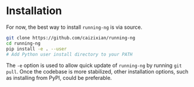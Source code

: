 # Installation
For now, the best way to install `running-ng` is via source.
```bash
git clone https://github.com/caizixian/running-ng
cd running-ng
pip install -e . --user
# Add Python user install directory to your PATH
```

The `-e` option is used to allow quick update of `running-ng` by running `git pull`.
Once the codebase is more stabilized, other installation options, such as installing from PyPI, could be preferable.